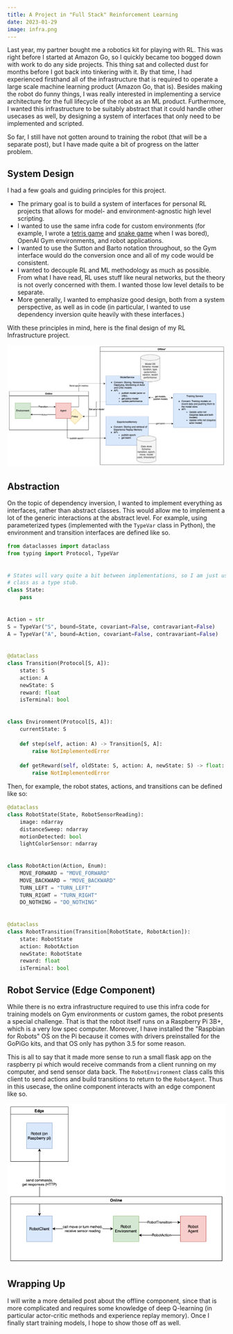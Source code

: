 ```yaml
---
title: A Project in "Full Stack" Reinforcement Learning
date: 2023-01-29
image: infra.png
---
```


Last year, my partner bought me a robotics kit for playing with RL.  This was right before I started at Amazon Go, so I
quickly became too bogged down with work to do any side projects.  This thing sat and collected dust for months before I
got back into tinkering with it.  By that time, I had experienced firsthand all of the infrastructure that is required
to operate a large scale machine learning product (Amazon Go, that is).  Besides making the robot do funny things, I was
really interested in implementing a service architecture for the full lifecycle of the robot as an ML product.
Furthermore, I wanted this infrastructure to be suitably abstract that it could handle other usecases as well, by
designing a system of interfaces that only need to be implemented and scripted.

So far, I still have not gotten around to training the robot (that will be a separate post), but I have made quite a bit
of progress on the latter problem.

## System Design

I had a few goals and guiding principles for this project.
- The primary goal is to build a system of interfaces for personal RL projects that allows for model- and environment-agnostic high level scripting.
- I wanted to use the same infra code for custom environments (for example, I wrote a
  [tetris game](https://github.com/jonathanlamar/tetris) and
  [snake game](https://github.com/jonathanlamar/snake-learning) when I was bored), OpenAI Gym environments, and robot
  applications.
- I wanted to use the Sutton and Barto notation throughout, so the Gym interface would do the conversion once and all of
  my code would be consistent.
- I wanted to decouple RL and ML methodology as much as possible.  From what I have read, RL uses stuff like neural
  networks, but the theory is not overly concerned with them.  I wanted those low level details to be separate.
- More generally, I wanted to emphasize good design, both from a system perspective, as well as in code (in particular,
  I wanted to use dependency inversion quite heavily with these interfaces.)

With these principles in mind, here is the final design of my RL Infrastructure project.

![system design diagram](./sys_design.png)

## Abstraction

On the topic of dependency inversion, I wanted to implement everything as interfaces, rather than abstract classes.
This would allow me to implement a lot of the generic interactions at the abstract level.  For example, using
parameterized types (implemented with the `TypeVar` class in Python), the environment and transition interfaces are
defined like so.

```python
from dataclasses import dataclass
from typing import Protocol, TypeVar


# States will vary quite a bit between implementations, so I am just using this
# class as a type stub.
class State:
    pass


Action = str
S = TypeVar("S", bound=State, covariant=False, contravariant=False)
A = TypeVar("A", bound=Action, covariant=False, contravariant=False)


@dataclass
class Transition(Protocol[S, A]):
    state: S
    action: A
    newState: S
    reward: float
    isTerminal: bool


class Environment(Protocol[S, A]):
    currentState: S

    def step(self, action: A) -> Transition[S, A]:
        raise NotImplementedError

    def getReward(self, oldState: S, action: A, newState: S) -> float:
        raise NotImplementedError
```

Then, for example, the robot states, actions, and transitions can be defined like so:

```python
@dataclass
class RobotState(State, RobotSensorReading):
    image: ndarray
    distanceSweep: ndarray
    motionDetected: bool
    lightColorSensor: ndarray


class RobotAction(Action, Enum):
    MOVE_FORWARD = "MOVE_FORWARD"
    MOVE_BACKWARD = "MOVE_BACKWARD"
    TURN_LEFT = "TURN_LEFT"
    TURN_RIGHT = "TURN_RIGHT"
    DO_NOTHING = "DO_NOTHING"


@dataclass
class RobotTransition(Transition[RobotState, RobotAction]):
    state: RobotState
    action: RobotAction
    newState: RobotState
    reward: float
    isTerminal: bool
```

## Robot Service (Edge Component)

While there is no extra infrastructure required to use this infra code for training models on Gym environments or custom
games, the robot presents a special challenge.  That is that the robot itself runs on a Raspberry Pi 3B+, which is a
very low spec computer.  Moreover, I have installed the "Raspbian for Robots" OS on the Pi because it comes with drivers
preinstalled for the GoPiGo kits, and that OS only has python 3.5 for some reason.

This is all to say that it made more sense to run a small flask app on the raspberry pi which would receive commands
from a client running on my computer, and send sensor data back.  The `RobotEnvironment` class calls this client to send
actions and build transitions to return to the `RobotAgent`.  Thus in this usecase, the online component interacts with
an edge component like so.

![zoom in on sys diagram for robot](./edge.png)

## Wrapping Up

I will write a more detailed post about the offline component, since that is more complicated and requires some
knowledge of deep Q-learning (in particular actor-critic methods and experience replay memory).  Once I finally start
training models, I hope to show those off as well.
